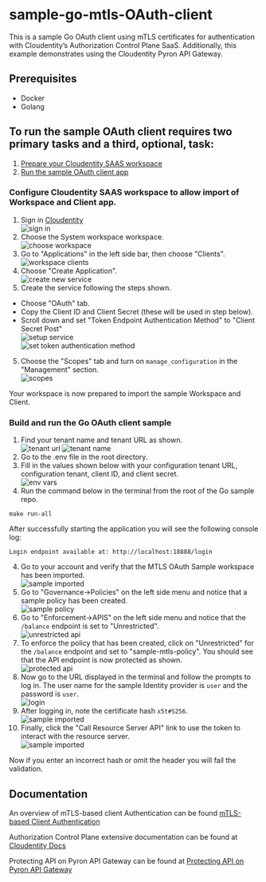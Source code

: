 # sample-go-mtls-OAuth-client

This is a sample Go OAuth client using mTLS certificates for authentication with Cloudentity’s Authorization Control Plane SaaS. Additionally, this example demonstrates 
using the Cloudentity Pyron API Gateway.

## Prerequisites

* Docker
* Golang

## To run the sample OAuth client requires two primary tasks and a third, optional, task:
1. [Prepare your Cloudentity SAAS workspace](#configure-cloudentity-saas-workspace)
2. [Run the sample OAuth client app](#build-and-run-the-go-OAuth-client-sample)

### Configure Cloudentity SAAS workspace to allow import of Workspace and Client app.
1. Sign in [Cloudentity](https://authz.cloudentity.io/) <br />
![sign in](https://github.com/cloudentity/ce-samples-mtls-demo/blob/incr-build/sample-go-mtls-oauth-client/img/signin.png?raw=true.png)
2. Choose the System workspace workspace. <br />
![choose workspace](https://github.com/cloudentity/ce-samples-mtls-demo/blob/incr-build/sample-go-mtls-oauth-client/img/cswp.png?raw=true.png)
3. Go to "Applications" in the left side bar, then choose "Clients". <br />
![workspace clients](https://github.com/cloudentity/ce-samples-mtls-demo/blob/incr-build/sample-go-mtls-oauth-client/img/cac.png?raw=true.png)
4. Choose "Create Application". <br />
![create new service](https://github.com/cloudentity/ce-samples-mtls-demo/blob/incr-build/sample-go-mtls-oauth-client/img/createservice.png?raw=true.png)
5. Create the service following the steps shown.
  * Choose "OAuth" tab.
  * Copy the Client ID and Client Secret (these will be used in step below). 
  * Scroll down and set "Token Endpoint Authentication Method" to "Client Secret Post" <br />
![setup service](https://github.com/cloudentity/ce-samples-mtls-demo/blob/incr-build/sample-go-mtls-oauth-client/img/setupservice.png?raw=true.png) <br />
![set token authentication method](https://github.com/cloudentity/ce-samples-mtls-demo/blob/incr-build/sample-go-mtls-oauth-client/img/post.png?raw=true.png)
5. Choose the "Scopes" tab and turn on `manage_configuration` in the "Management" section. <br />
![scopes](https://github.com/cloudentity/ce-samples-mtls-demo/blob/incr-build/sample-go-mtls-oauth-client/img/scopes.png?raw=true.png)


Your workspace is now prepared to import the sample Workspace and Client. 

### Build and run the Go OAuth client sample

1. Find your tenant name and tenant URL as shown. <br />
![tenant url](https://github.com/cloudentity/ce-samples-mtls-demo/blob/incr-build/sample-go-mtls-oauth-client/img/tenant.png?raw=true.png)
![tenant name](https://github.com/cloudentity/ce-samples-mtls-demo/blob/incr-build/sample-go-mtls-oauth-client/img/tenant-name.png?raw=true.png)
2. Go to the .env file in the root directory. <br />
3. Fill in the values shown below with your configuration tenant URL, configuration tenant, client ID, and client secret. <br />
![env vars](https://github.com/cloudentity/ce-samples-mtls-demo/blob/incr-build/sample-go-mtls-oauth-client/img/env.png?raw=true.png)
4. Run the command below in the terminal from the root of the Go sample repo.
```
make run-all
```
After successfully starting the application you will see the following console log:

```
Login endpoint available at: http://localhost:18888/login
```

4. Go to your account and verify that the MTLS OAuth Sample workspace has been imported.  <br />
![sample imported](https://github.com/cloudentity/ce-samples-mtls-demo/blob/incr-build/sample-go-mtls-oauth-client/img/imported.png?raw=true.png)
5. Go to "Governance->Policies" on the left side menu and notice that a sample policy has been created.  <br />
![sample policy](https://github.com/cloudentity/ce-samples-mtls-demo/blob/incr-build/sample-go-mtls-oauth-client/img/policy.png?raw=true.png)
6. Go to "Enforcement->APIS" on the left side menu and notice that the `/balance` endpoint is set to "Unrestricted". <br />
![unrestricted api](https://github.com/cloudentity/ce-samples-mtls-demo/blob/incr-build/sample-go-mtls-oauth-client/img/unrestricted.png?raw=true.png)
6. To enforce the policy that has been created, click on "Unrestricted" for the `/balance` endpoint and set to "sample-mtls-policy". You should see that the API endpoint is now protected as shown. <br />
![protected api](https://github.com/cloudentity/ce-samples-mtls-demo/blob/incr-build/sample-go-mtls-oauth-client/img/protected.png?raw=true.png)
7. Now go to the URL displayed in the terminal and follow the prompts to log in. The user name for the sample Identity provider is `user` and the password is `user`. <br />
![login](https://github.com/cloudentity/ce-samples-mtls-demo/blob/incr-build/sample-go-mtls-oauth-client/img/login.png?raw=true.png)
8. After logging in, note the certificate hash `x5t#S256`. <br />
![sample imported](https://github.com/cloudentity/ce-samples-mtls-demo/blob/incr-build/sample-go-mtls-oauth-client/img/hash.png?raw=true.png)
9. Finally, click the "Call Resource Server API" link to use the token to interact with the resource server.  <br />
![sample imported](https://github.com/cloudentity/ce-samples-mtls-demo/blob/incr-build/sample-go-mtls-oauth-client/img/valid.png?raw=true.png)


Now if you enter an incorrect hash or omit the header you will fail the validation.

## Documentation

An overview of mTLS-based client Authentication can be found
[mTLS-based Client Authentication](https://docs.authorization.cloudentity.com/features/OAuth/client_auth/tls_client_auth/?q=mtls)

Authorization Control Plane extensive documentation can be found at [Cloudentity Docs](https://docs.authorization.cloudentity.com/)

Protecting API on Pyron API Gateway can be found at [Protecting API on Pyron API Gateway](https://docs.authorization.cloudentity.com/guides/developer/protect/pyron/pyron/?q=pyron)